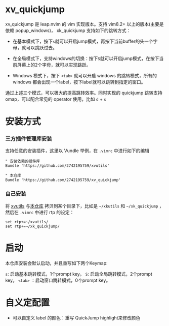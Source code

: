 # xv_quickjump
xv_quickjump 是 leap.nvim 的 vim 实现版本。支持 vim8.2+ 以上的版本(主要是依赖 popup_windows)， xk_quickjump 支持如下的跳转方式：

- 在基本模式下，按下`s`就可以开启jump模式，再按下当前buffer的头一个字母，就可以跳跃过去。

- 在全局模式下，支持windows的切换：按下`S`就可以开启jump模式，在按下当前屏幕上的2个字母，就可以实现跳跃。

- Windows 模式下，按下 `<tab>` 就可以开启 windows 的跳转模式，所有的 windows 都会出现一个label，按下label就可以跳转到指定的窗口。

通过上述三个模式，可以极大的提高跳转效率。同时实现的 quickjump 跳转支持 omap，可以配合常见的 operator 使用，比如 `d` + `s`

# 安装方式

### 三方插件管理库安装

支持任意的安装插件，这里以 Vundle 举例，在 `.vimrc` 中进行如下的编辑

```
" 安装依赖的插件库
Bundle 'https://github.com/2742195759/xvutils'

" 本仓库
Bundle 'https://github.com/2742195759/xv_quickjump'
```

### 自己安装
将 [xvutils](https://github.com/2742195759/xvutils) 与[本仓库](https://github.com/2742195759/xv_quickjump) 拷贝到某个目录下，比如是 `~/xkutils` 和 `~/xk_quickjump` ，然后在 `.vimrc` 中进行 rtp 的设定：
```
set rtp+=~/xvutils/
set rtp+=~/xk_quickjump/
```

# 启动

本仓库安装会默认启动，并且重写如下两个Keymap:

`s`: 启动基本跳转模式，1个prompt key。
`S`: 启动全局跳转模式，2个prompt key。
`<tab>` ：启动窗口跳转模式，0个prompt key。

# 自义定配置
- 可以自定义 label 的颜色：重写 QuickJump highlight来修改颜色

